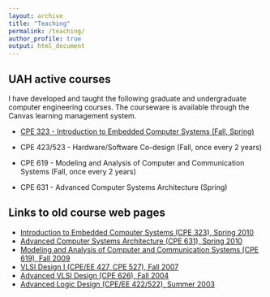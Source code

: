 ```yaml
---
layout: archive
title: "Teaching"
permalink: /teaching/
author_profile: true
output: html_document
---
```


## UAH active courses

I have developed and taught the following graduate and undergraduate computer engineering
courses. The courseware is available through the Canvas learning management
system.  
 
* [CPE 323 - Introduction to Embedded Computer Systems (Fall,
  Spring)](./cpe323)    

* CPE 423/523 - Hardware/Software Co-design (Fall, once every 2 years)  

* CPE 619 - Modeling and Analysis of Computer and Communication Systems (Fall, once every 2 years)

* CPE 631 - Advanced Computer Systems Architecture (Spring)


## Links to old course web pages

*   [Introduction to Embedded Computer Systems (CPE 323), Spring 2010](http://www.ece.uah.edu/~milenka/cpe323-10S)
*   [Advanced Computer Systems Architecture (CPE 631), Spring 2010](http://www.ece.uah.edu/~milenka/cpe631-10S)
*   [Modeling and Analysis of Computer and Communication Systems (CPE 619), Fall 2009](http://www.ece.uah.edu/~milenka/cpe619-09F)
*   [VLSI Design I (CPE/EE 427, CPE 527), Fall 2007](http://www.ece.uah.edu/~milenka//cpe527-07F)
*   [Advanced VLSI Design (CPE 626), Fall 2004](http://www.ece.uah.edu/~milenka/cpe626-04F/index.htm)
*   [Advanced Logic Design (CPE/EE 422/522), Summer 2003](http://www.ece.uah.edu/~milenka/cpeee_422522_03S/index.htm)

 